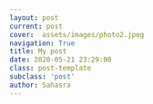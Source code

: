 ```yaml
---
layout: post
current: post
cover:  assets/images/photo2.jpeg
navigation: True
title: My post
date: 2020-05-21 23:29:00
class: post-template
subclass: 'post'
author: Sahasra
---
```

